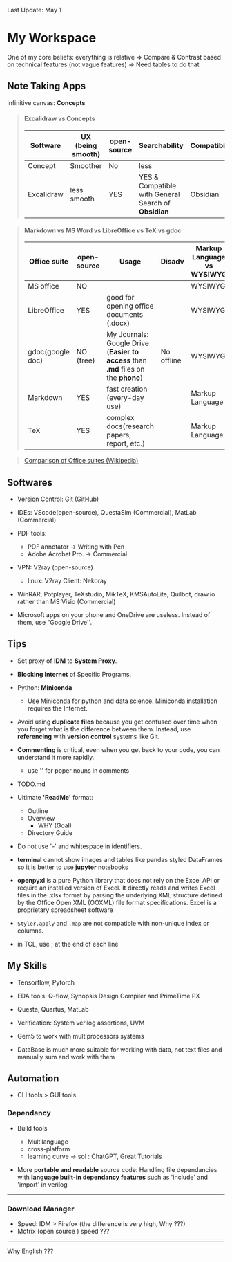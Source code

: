 Last Update: May 1

# My Workspace

One of my core beliefs:
  everything is relative =>
  Compare & Contrast based on technical features (not vague features) =>
  Need tables to do that

## Note Taking Apps

infinitive canvas: **Concepts**

>#### Excalidraw vs Concepts
>
> Software | UX (being smooth) | open-source | Searchability | Compatibility |
> ----------|------------|-----------|----------|--------|
> Concept | Smoother | No | less | | ???
> Excalidraw | less smooth | YES | YES & Compatible with General Search of **Obsidian** |  Obsidian |

> #### Markdown vs MS Word vs LibreOffice vs TeX vs gdoc
>
> Office suite | open-source | Usage | Disadv |Markup Language vs WYSIWYG
> -------------|-------------|-------| ------- | --------
> MS office    |  NO         |       |         | WYSIWYG |
> LibreOffice  |  YES        | good for opening office documents (.docx) | | WYSIWYG
> gdoc(google doc) | NO (free) |My Journals: Google Drive (**Easier to access** than **.md** files on the **phone**)      | No offline | WYSIWYG |
> Markdown     |  YES        | fast creation (every-day use) | | Markup Language |
> TeX          |  YES        | complex docs(research papers, report, etc.) | |Markup Language
>

> [Comparison of Office suites (Wikipedia)](https://en.wikipedia.org/wiki/Comparison_of_office_suites)

## Softwares

- Version Control: Git (GitHub)

- IDEs: VScode(open-source), QuestaSim (Commercial), MatLab (Commercial)

- PDF tools:
  - PDF annotator -> Writing with Pen
  - Adobe Acrobat Pro. -> Commercial

- VPN: V2ray (open-source)
  - linux: V2ray Client: Nekoray

- WinRAR, Potplayer, TeXstudio, MikTeX, KMSAutoLite, Quilbot, draw.io rather than MS Visio (Commercial)

- Microsoft apps on your phone and OneDrive are useless. Instead of them, use “Google Drive''.

## Tips

- Set proxy of **IDM** to **System Proxy**.

- **Blocking Internet** of Specific Programs.

- Python: **Miniconda**
  - Use Miniconda for python and data science. Miniconda installation requires the Internet.

- Avoid using **duplicate files** because you get confused over time when you forget what is the difference between them. Instead, use **referencing** with **version control** systems like Git.

- **Commenting** is critical, even when you get back to your code, you can understand it more rapidly.
  - use '' for poper nouns in comments

- TODO.md
- Ultimate **'ReadMe'** format:
  - Outline
  - Overview
    - WHY (Goal)
  - Directory Guide

- Do not use '-' and whitespace in identifiers.

- **terminal** cannot show images and tables like pandas styled DataFrames so it is better to use **jupyter** notebooks

- **openpyxl** is a pure Python library that does not rely on the Excel API or require an installed version of Excel. It directly reads and writes Excel files in the .xlsx format by parsing the underlying XML structure defined by the Office Open XML (OOXML) file format specifications.
Excel is a proprietary spreadsheet software

- `Styler.apply` and `.map` are not compatible with non-unique index or columns.

- in TCL, use ; at the end of each line

## My Skills

- Tensorflow, Pytorch
- EDA tools: Q-flow, Synopsis Design Compiler and PrimeTime PX
- Questa, Quartus, MatLab
- Verification: System verilog assertions, UVM
- Gem5 to work with multiprocessors systems

- DataBase is much more suitable for working with data, not text files and manually sum and work with them

## Automation

- CLI tools > GUI tools

### Dependancy

- Build tools
  - Multilanguage
  - cross-platform
  - learning curve -> sol : ChatGPT, Great Tutorials

- More **portable and readable** source code: Handling file dependancies with **language built-in dependancy features** such as 'include' and 'import' in verilog

---

### Download Manager

- Speed: IDM > Firefox (the difference is very high, Why ???)
- Motrix (open source ) speed ???

---
Why English ???
